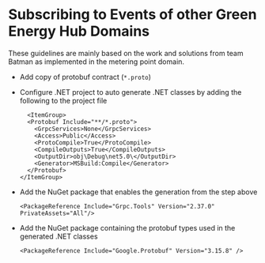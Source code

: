 # Subscribing to Events of other Green Energy Hub Domains

These guidelines are mainly based on the work and solutions from team Batman
as implemented in the metering point domain.

* Add copy of protobuf contract (`*.proto`)
* Configure .NET project to auto generate .NET classes by adding the following to the project file

  ```csproj
    <ItemGroup>
    <Protobuf Include="**/*.proto">
      <GrpcServices>None</GrpcServices>
      <Access>Public</Access>
      <ProtoCompile>True</ProtoCompile>
      <CompileOutputs>True</CompileOutputs>
      <OutputDir>obj\Debug\net5.0\</OutputDir>
      <Generator>MSBuild:Compile</Generator>
    </Protobuf>
  </ItemGroup>
  ```
  
* Add the NuGet package that enables the generation from the step above

  ```csproj
  <PackageReference Include="Grpc.Tools" Version="2.37.0" PrivateAssets="All"/>
  ```

* Add the NuGet package containing the protobuf types used in the generated .NET classes

  ```csproj
  <PackageReference Include="Google.Protobuf" Version="3.15.8" />
  ```
